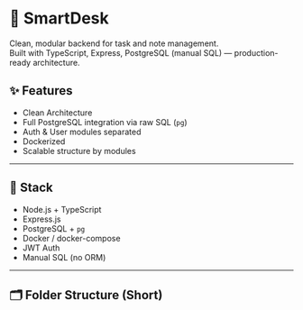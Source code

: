# 🚀 SmartDesk

Clean, modular backend for task and note management.  
Built with TypeScript, Express, PostgreSQL (manual SQL) — production-ready architecture.

## ✨ Features

- Clean Architecture
- Full PostgreSQL integration via raw SQL (`pg`)
- Auth & User modules separated
- Dockerized
- Scalable structure by modules

---

## 🔧 Stack

- Node.js + TypeScript
- Express.js
- PostgreSQL + `pg`
- Docker / docker-compose
- JWT Auth
- Manual SQL (no ORM)

---

## 🗂 Folder Structure (Short)
